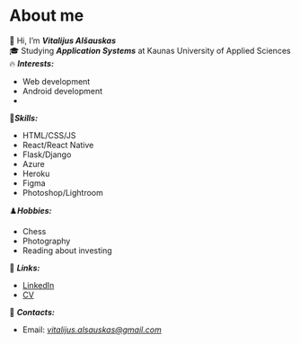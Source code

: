 # About me # 
👋 Hi, I’m ***Vitalijus Alšauskas***<br/>
🎓 Studying ***Application Systems*** at Kaunas University of Applied Sciences<br/>
🔥 ***Interests:***
- Web development
- Android development
- 
🤹***Skills:***
- HTML/CSS/JS
- React/React Native
- Flask/Django
- Azure
- Heroku
- Figma
- Photoshop/Lightroom

♟️***Hobbies:***
- Chess
- Photography
- Reading about investing

💎 ***Links:***
- [LinkedIn](https://www.linkedin.com/in/vitalijus-al%C5%A1auskas-95b49020b/)
- [CV](https://drive.google.com/file/d/17Sqsl73x7HSgBmudAazYW8Jk1o4l3j8V/view?usp=sharing)

📮 ***Contacts:***
- Email: *vitalijus.alsauskas@gmail.com*
